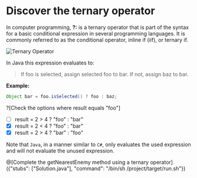 # Discover the ternary operator

In computer programming, **?:** is a ternary operator that is part of the syntax for a basic conditional expression in several programming languages. It is commonly referred to as the conditional operator, inline if (iif), or ternary if.

![Ternary Operator](http://4.bp.blogspot.com/-fRLKajLlCmU/VXMSKdoQgtI/AAAAAAAACaU/uY41sOxKmjs/s1600/ternary%2Boperator.PNG)

In Java this expression evaluates to:
> If foo is selected, assign selected foo to bar. If not, assign baz to bar.

**Example:**
```java
Object bar = foo.isSelected() ? foo : baz;
```

?[Check the options where result equals "foo"]
 - [ ] result = 2 > 4 ? "foo" : "bar"
 - [X] result = 2 < 4 ? "foo" : "bar"
 - [X] result = 2 > 4 ? "bar" : "foo"

Note that `Java`, in a manner similar to `C#`, only evaluates the used expression and will not evaluate the unused expression.

@[Complete the getNearestEnemy method using a ternary operator]({"stubs": ["Solution.java"], "command": "/bin/sh /project/target/run.sh"})
